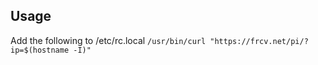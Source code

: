 Usage
-----
Add the following to /etc/rc.local
```/usr/bin/curl "https://frcv.net/pi/?ip=$(hostname -I)"```
